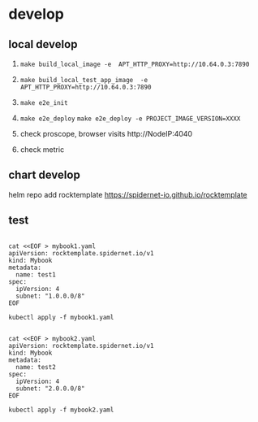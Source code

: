 # develop

## local develop

1. `make build_local_image -e  APT_HTTP_PROXY=http://10.64.0.3:7890`

2. `make build_local_test_app_image  -e APT_HTTP_PROXY=http://10.64.0.3:7890 `

3. `make e2e_init  `

4. `make e2e_deploy`
   `make e2e_deploy -e PROJECT_IMAGE_VERSION=XXXX `

6. check proscope, browser visits http://NodeIP:4040

7. check metric

## chart develop

helm repo add rocktemplate https://spidernet-io.github.io/rocktemplate

## test

```shell

cat <<EOF > mybook1.yaml
apiVersion: rocktemplate.spidernet.io/v1
kind: Mybook
metadata:
  name: test1
spec:
  ipVersion: 4
  subnet: "1.0.0.0/8"
EOF

kubectl apply -f mybook1.yaml


cat <<EOF > mybook2.yaml
apiVersion: rocktemplate.spidernet.io/v1
kind: Mybook
metadata:
  name: test2
spec:
  ipVersion: 4
  subnet: "2.0.0.0/8"
EOF

kubectl apply -f mybook2.yaml


```
